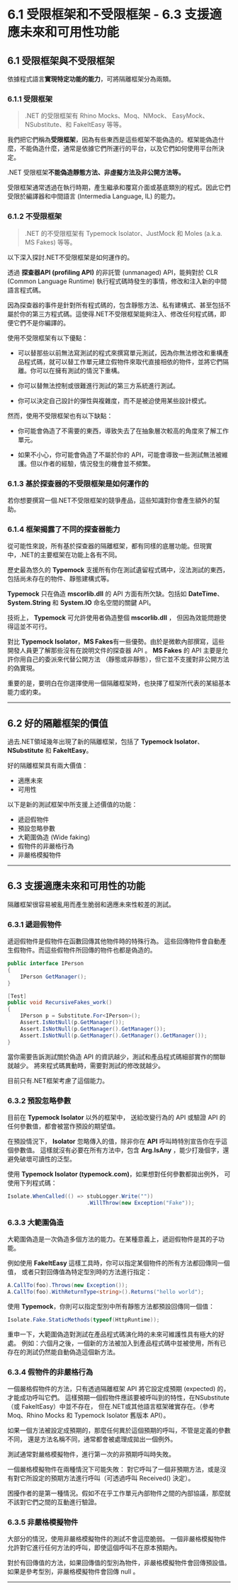 # 6.1 受限框架和不受限框架 - 6.3 支援適應未來和可用性功能

## 6.1 受限框架與不受限框架

依據程式語言**實現特定功能的能力**，可將隔離框架分為兩類。

### 6.1.1 受限框架

> .NET 的受限框架有 Rhino Mocks、Moq、NMock、 EasyMock、NSubstitute、和 FakeItEasy 等等。

我們把它們稱為**受限框架**，因為有些東西是這些框架不能偽造的。框架能偽造什麼，不能偽造什麼，通常是依據它們所運行的平台，以及它們如何使用平台所決定。

.NET 受限框架**不能偽造靜態方法、非虛擬方法及非公開方法等。**

受限框架通常透過在執行時期，產生繼承和覆寫介面或基底類別的程式。因此它們受限於編譯器和中間語言 (Intermedia Language, IL) 的能力。

### 6.1.2 不受限框架

> .NET 的不受限框架有 Typemock Isolator、JustMock 和 Moles (a.k.a. MS Fakes) 等等。

以下深入探討.NET不受限框架是如何運作的。

透過 **探查器API (profiling API)** 的非託管 (unmanaged) API，能夠對於 CLR (Common Language Runtime) 執行程式碼時發生的事情，修改和注入新的中間語言程式碼。

因為探查器的事件是針對所有程式碼的，包含靜態方法、私有建構式、甚至包括不屬於你的第三方程式碼。這使得.NET不受限框架能夠注入、修改任何程式碼，即便它們不是你編譯的。

使用不受限框架有以下優點：
- 可以替那些以前無法寫測試的程式來撰寫單元測試，因為你無法修改和重構產品程式碼，就可以替工作單元建立假物件來取代直接相依的物件，並將它們隔離。你可以在擁有測試的情況下重構。

- 你可以替無法控制或很難進行測試的第三方系統進行測試。

- 你可以決定自己設計的彈性與複雜度，而不是被迫使用某些設計模式。

然而，使用不受限框架也有以下缺點：
- 你可能會偽造了不需要的東西，導致失去了在抽象層次較高的角度來了解工作單元。

- 如果不小心，你可能會偽造了不屬於你的 API，可能會導致一些測試無法被維護。但以作者的經驗，情況發生的機會並不頻繁。

### 6.1.3 基於探查器的不受限框架是如何運作的

若你想要撰寫一個.NET不受限框架的競爭產品，這些知識對你會產生額外的幫助。

### 6.1.4 框架揭露了不同的探查器能力

從可能性來說，所有基於探查器的隔離框架，都有同樣的底層功能。但現實中，.NET的主要框架在功能上各有不同。

歷史最為悠久的 **Typemock** 支援所有你在測試遺留程式碼中，沒法測試的東西，包括尚未存在的物件、靜態建構式等。

**Typemock** 只在偽造 **mscorlib.dll** 的 API 方面有所欠缺。包括如 **DateTime**、**System.String** 和 **System.IO** 命名空間的關鍵 API。

技術上， **Typemock** 可允許使用者偽造整個 **mscorlib.dll** ， 但因為效能問題使得這並不可行。

對比 **Typemock Isolator**，**MS Fakes**有一些優勢。由於是微軟內部撰寫，這些開發人員更了解那些沒有在說明文件的探查器 API 。 **MS Fakes** 的 API 主要是允許你用自己的委派來代替公開方法 （靜態或非靜態），但它並不支援對非公開方法的偽實現。

重要的是，要明白在你選擇使用一個隔離框架時，也抉擇了框架所代表的某組基本能力或約束。

---

## 6.2 好的隔離框架的價值

過去.NET領域幾年出現了新的隔離框架，包括了 **Typemock Isolator**、**NSubstitute** 和 **FakeItEasy**。

好的隔離框架具有兩大價值：
- 適應未來
- 可用性

以下是新的測試框架中所支援上述價值的功能：
- 遞迴假物件
- 預設忽略參數
- 大範圍偽造 (Wide faking)
- 假物件的非嚴格行為
- 非嚴格模擬物件

---

## 6.3 支援適應未來和可用性的功能

隔離框架很容易被亂用而產生脆弱和適應未來性較差的測試。

### 6.3.1 遞迴假物件

遞迴假物件是假物件在函數回傳其他物件時的特殊行為。
這些回傳物件會自動產生假物件。而這些假物件所回傳的物件也都是偽造的。

```c#
public interface IPerson
{
    IPerson GetManager();
}

[Test]
public void RecursiveFakes_work()
{
    IPerson p = Substitute.For<IPerson>();
    Assert.IsNotNull(p.GetManager());
    Assert.IsNotNull(p.GetManager().GetManager());
    Assert.IsNotNull(p.GetManager().GetManager().GetManager());
}
```

當你需要告訴測試關於偽造 API 的資訊越少，測試和產品程式碼細部實作的關聯就越少。
將來程式碼異動時，需要對測試的修改就越少。

目前只有.NET框架考慮了這個能力。

### 6.3.2 預設忽略參數

目前在 **Typemock Isolator** 以外的框架中，
送給改變行為的 API 或驗證 API 的任何參數值，都會被當作預設的期望值。

在預設情況下， **Isolator** 忽略傳入的值，除非你在 **API** 呼叫時特別宣告你在乎這個參數值。
這樣就沒有必要在所有方法中，包含 **Arg.IsAny<Type>** ，能少打幾個字，還避免破壞可讀性的泛型。

使用 **Typemock Isolator (typemock.com)**，如果想對任何參數都拋出例外，
可使用下列程式碼：

```c#
Isolate.WhenCalled(() => stubLogger.Write(""))
                         .WillThrow(new Exception("Fake"));
```

### 6.3.3 大範圍偽造

大範圍偽造是一次偽造多個方法的能力。在某種意義上，遞迴假物件是其的子功能。

例如使用 **FakeItEasy** 這樣工具時，你可以指定某個物件的所有方法都回傳同一個值，
或者只對回傳值為特定型別時的方法進行指定：

```c#
A.CallTo(foo).Throws(new Exception());
A.CallTo(foo).WithReturnType<string>().Returns("hello world");
```

使用 **Typemock**，你則可以指定型別中所有靜態方法都預設回傳同一個值：

```c#
Isolate.Fake.StaticMethods(typeof(HttpRuntime));
```

重申一下，大範圍偽造對測試在產品程式碼演化時的未來可維護性具有極大的好處。
例如：六個月之後，一個新的方法被加入到產品程式碼中並被使用，所有已存在的測試仍然能自動偽造這個新方法。

### 6.3.4 假物件的非嚴格行為

一個嚴格假物件的方法，只有透過隔離框架 API 將它設定成預期 (expected) 的，才能成功呼叫它們。
這樣預期一個假物件應該要被呼叫到的特性，在NSubstitute （或 FakeItEasy）中並不存在，
但在.NET或其他語言框架確實存在。（參考 Moq、Rhino Mocks 和 Typemock Isolator 舊版本 API）。

如果一個方法被設定成預期的，那麼任何異於這個預期的呼叫，不管是定義的參數不同，
還是方法名稱不同，通常都會被處理成拋出一個例外。

測試通常對嚴格模擬物件，進行第一次的非預期呼叫時失敗。

一個嚴格模擬物件在兩種情況下可能失敗：
對它呼叫了一個非預期方法，或是沒有對它所設定的預期方法進行呼叫（可透過呼叫 Received() 決定）。

困擾作者的是第一種情況。假如不在乎工作單元內部物件之間的內部協議，那麼就不該對它們之間的互動進行驗證。

### 6.3.5 非嚴格模擬物件

大部分的情況，使用非嚴格模擬物件的測試不會這麼脆弱。
一個非嚴格模擬物件允許對它進行任何方法的呼叫，即使這個呼叫不在原本預期內。

對於有回傳值的方法，如果回傳值的型別為物件，非嚴格模擬物件會回傳預設值。
如果是參考型別，非嚴格模擬物件會回傳 null 。

---

